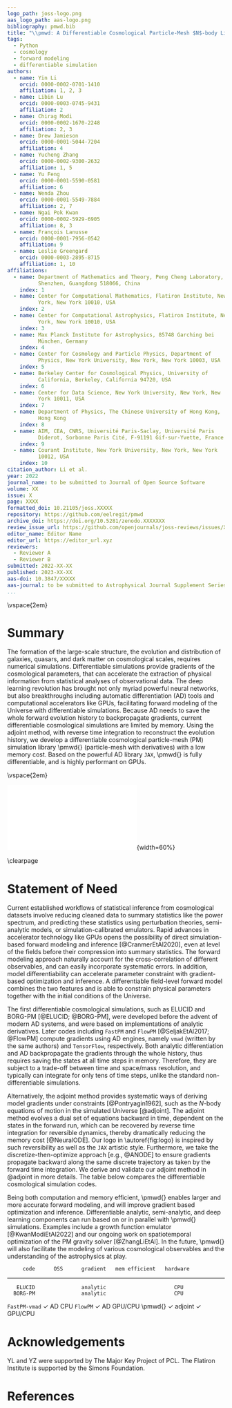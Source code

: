 ```yaml
---
logo_path: joss-logo.png
aas_logo_path: aas-logo.png
bibliography: pmwd.bib
title: "\\pmwd: A Differentiable Cosmological Particle-Mesh $N$-body Library"
tags:
  - Python
  - cosmology
  - forward modeling
  - differentiable simulation
authors:
  - name: Yin Li
    orcid: 0000-0002-0701-1410
    affiliation: 1, 2, 3
  - name: Libin Lu
    orcid: 0000-0003-0745-9431
    affiliation: 2
  - name: Chirag Modi
    orcid: 0000-0002-1670-2248
    affiliation: 2, 3
  - name: Drew Jamieson
    orcid: 0000-0001-5044-7204
    affiliation: 4
  - name: Yucheng Zhang
    orcid: 0000-0002-9300-2632
    affiliation: 1, 5
  - name: Yu Feng
    orcid: 0000-0001-5590-0581
    affiliation: 6
  - name: Wenda Zhou
    orcid: 0000-0001-5549-7884
    affiliation: 2, 7
  - name: Ngai Pok Kwan
    orcid: 0000-0002-5929-6905
    affiliation: 8, 3
  - name: François Lanusse
    orcid: 0000-0001-7956-0542
    affiliation: 9
  - name: Leslie Greengard
    orcid: 0000-0003-2895-8715
    affiliation: 1, 10
affiliations:
  - name: Department of Mathematics and Theory, Peng Cheng Laboratory,
          Shenzhen, Guangdong 518066, China
    index: 1
  - name: Center for Computational Mathematics, Flatiron Institute, New
          York, New York 10010, USA
    index: 2
  - name: Center for Computational Astrophysics, Flatiron Institute, New
          York, New York 10010, USA
    index: 3
  - name: Max Planck Institute for Astrophysics, 85748 Garching bei
          München, Germany
    index: 4
  - name: Center for Cosmology and Particle Physics, Department of
          Physics, New York University, New York, New York 10003, USA
    index: 5
  - name: Berkeley Center for Cosmological Physics, University of
          California, Berkeley, California 94720, USA
    index: 6
  - name: Center for Data Science, New York University, New York, New
          York 10011, USA
    index: 7
  - name: Department of Physics, The Chinese University of Hong Kong,
          Hong Kong
    index: 8
  - name: AIM, CEA, CNRS, Université Paris-Saclay, Université Paris
          Diderot, Sorbonne Paris Cité, F-91191 Gif-sur-Yvette, France
    index: 9
  - name: Courant Institute, New York University, New York, New York
          10012, USA
    index: 10
citation_author: Li et al.
year: 2022
journal_name: to be submitted to Journal of Open Source Software
volume: XX
issue: X
page: XXXX
formatted_doi: 10.21105/joss.XXXXX
repository: https://github.com/eelregit/pmwd
archive_doi: https://doi.org/10.5281/zenodo.XXXXXXX
review_issue_url: https://github.com/openjournals/joss-reviews/issues/XXXX
editor_name: Editor Name
editor_url: https://editor_url.xyz
reviewers:
  - Reviewer A
  - Reviewer B
submitted: 2022-XX-XX
published: 2023-XX-XX
aas-doi: 10.3847/XXXXX
aas-journal: to be submitted to Astrophysical Journal Supplement Series
...
```



\vspace{2em}


# Summary

The formation of the large-scale structure, the evolution and
distribution of galaxies, quasars, and dark matter on cosmological
scales, requires numerical simulations.
Differentiable simulations provide gradients of the cosmological
parameters, that can accelerate the extraction of physical information
from statistical analyses of observational data.
The deep learning revolution has brought not only myriad powerful neural
networks, but also breakthroughs including automatic differentiation
(AD) tools and computational accelerators like GPUs, facilitating
forward modeling of the Universe with differentiable simulations.
Because AD needs to save the whole forward evolution history to
backpropagate gradients, current differentiable cosmological simulations
are limited by memory.
Using the adjoint method, with reverse time integration to reconstruct
the evolution history, we develop a differentiable cosmological
particle-mesh (PM) simulation library \pmwd{} (particle-mesh with
derivatives) with a low memory cost.
Based on the powerful AD library `JAX`, \pmwd{} is fully differentiable,
and is highly performant on GPUs.


\vspace{2em}


![\pmwd{} logo. The C<sub>2</sub> symmetry of the name symbolizes the
reversibility of the model, which helps to dramatically reduce the
memory cost together with the adjoint method.
\label{fig:logo}](logo.pdf){width=60%}


\clearpage


# Statement of Need

Current established workflows of statistical inference from cosmological
datasets involve reducing cleaned data to summary statistics like the
power spectrum, and predicting these statistics using perturbation
theories, semi-analytic models, or simulation-calibrated emulators.
Rapid advances in accelerator technology like GPUs opens the possibility
of direct simulation-based forward modeling and inference
[@CranmerEtAl2020], even at level of the fields before their compression
into summary statistics.
The forward modeling approach naturally account for the
cross-correlation of different observables, and can easily incorporate
systematic errors.
In addition, model differentiability can accelerate parameter constraint
with gradient-based optimization and inference.
A differentiable field-level forward model combines the two features and
is able to constrain physical parameters together with the initial
conditions of the Universe.

The first differentiable cosmological simulations, such as ELUCID and
BORG-PM [@ELUCID; @BORG-PM], were developed before the advent of modern
AD systems, and were based on implementations of analytic derivatives.
Later codes including `FastPM` and `FlowPM` [@SeljakEtAl2017; @FlowPM]
compute gradients using AD engines, namely `vmad` (written by the same
authors) and `TensorFlow`, respectively.
Both analytic differentiation and AD backpropagate the gradients through
the whole history, thus requires saving the states at all time steps in
memory.
Therefore, they are subject to a trade-off between time and space/mass
resolution, and typically can integrate for only tens of time steps,
unlike the standard non-differentiable simulations.

Alternatively, the adjoint method provides systematic ways of deriving
model gradients under constraints [@Pontryagin1962], such as the
$N$-body equations of motion in the simulated Universe [@adjoint].
The adjoint method evolves a dual set of equations backward in time,
dependent on the states in the forward run, which can be recovered by
reverse time integration for reversible dynamics, thereby dramatically
reducing the memory cost [@NeuralODE].
Our logo in \autoref{fig:logo} is inspired by such reversibility as well
as the `JAX` artistic style.
Furthermore, we take the discretize-then-optimize approach [e.g.,
@ANODE] to ensure gradients propagate backward along the same discrete
trajectory as taken by the forward time integration.
We derive and validate our adjoint method in @adjoint in more details.
The table below compares the differentiable cosmological simulation
codes.

Being both computation and memory efficient, \pmwd{} enables larger and
more accurate forward modeling, and will improve gradient based
optimization and inference.
Differentiable analytic, semi-analytic, and deep learning components
can run based on or in parallel with \pmwd{} simulations.
Examples include a growth function emulator [@KwanModiEtAl2022] and our
ongoing work on spatiotemporal optimization of the PM gravity solver
[@ZhangLiEtAl].
In the future, \pmwd{} will also facilitate the modeling of various
cosmological observables and the understanding of the astrophysics at
play.


         code      OSS      gradient   mem efficient   hardware
------------- ------------ ---------- --------------- ----------
       ELUCID               analytic                      CPU
      BORG-PM               analytic                      CPU
`FastPM-vmad` $\checkmark$     AD                         CPU
     `FlowPM` $\checkmark$     AD                       GPU/CPU
      \pmwd{} $\checkmark$   adjoint    $\checkmark$    GPU/CPU


# Acknowledgements

YL and YZ were supported by The Major Key Project of PCL.
The Flatiron Institute is supported by the Simons Foundation.


# References
